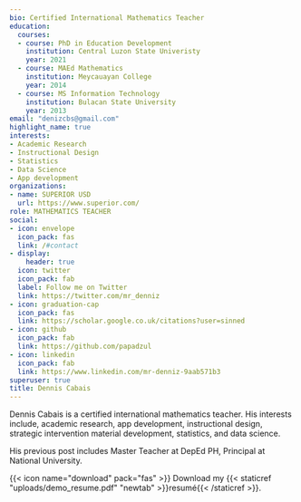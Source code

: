 ```yaml
---
bio: Certified International Mathematics Teacher
education:
  courses:
  - course: PhD in Education Development
    institution: Central Luzon State Univeristy
    year: 2021
  - course: MAEd Mathematics
    institution: Meycauayan College
    year: 2014
  - course: MS Information Technology
    institution: Bulacan State University
    year: 2013
email: "denizcbs@gmail.com"
highlight_name: true
interests:
- Academic Research
- Instructional Design
- Statistics
- Data Science
- App development
organizations:
- name: SUPERIOR USD
  url: https://www.superior.com/
role: MATHEMATICS TEACHER
social:
- icon: envelope
  icon_pack: fas
  link: /#contact
- display:
    header: true
  icon: twitter
  icon_pack: fab
  label: Follow me on Twitter
  link: https://twitter.com/mr_denniz
- icon: graduation-cap
  icon_pack: fas
  link: https://scholar.google.co.uk/citations?user=sinned
- icon: github
  icon_pack: fab
  link: https://github.com/papadzul
- icon: linkedin
  icon_pack: fab
  link: https://www.linkedin.com/mr-denniz-9aab571b3
superuser: true
title: Dennis Cabais
---
```


Dennis Cabais is a certified international mathematics teacher. His interests include, academic research, app development, instructional design, strategic intervention material development, statistics, and data science. 

His previous post includes Master Teacher at DepEd PH, Principal at National University.

{{< icon name="download" pack="fas" >}} Download my {{< staticref "uploads/demo_resume.pdf" "newtab" >}}resumé{{< /staticref >}}.
